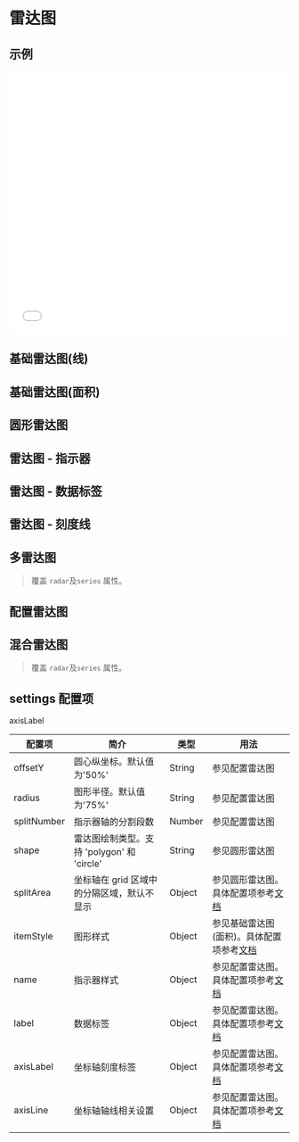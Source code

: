 # 雷达图

## 示例

<iframe width="100%" height="470" src="//jsfiddle.net/vecharts/hd1kmqnv/43/embedded/result,html,js/?bodyColor=fff" allowfullscreen="allowfullscreen" frameborder="0"></iframe>

## 基础雷达图(线)

<vuep template="#basicLineRadar" :options="{ theme: 'vue', lineNumbers: false }"></vuep>

<script v-pre type="text/x-template" id="basicLineRadar">
<template>
 <ve-radar-chart :data="chartData" />
</template>

<script>
 module.exports = {
    created () {
      this.chartData = {
        dimensions: [
          { name: 'APP', max: 6000 },
          { name: 'PC', max: 16000 },
          { name: 'M端', max: 30000 },
          { name: '微信', max: 35000 },
          { name: '手Q', max: 50000 },
          { name: '小程序', max: 25000 }
        ],
        measures: [{name: '2018', data: [5000, 7000, 12000, 11000, 15000, 14000]}]
      }
    }
  }
</script>

## 基础雷达图(面积)

<vuep template="#basicAreaRadar" :options="{ theme: 'vue', lineNumbers: false }"></vuep>

<script v-pre type="text/x-template" id="basicAreaRadar">
<template>
 <ve-radar-chart :data="chartData" :legend="legend" :settings="settings" />
</template>

<script>
 module.exports = {
    created () {
      this.legend = { show: false };
      this.settings = {
    	  itemStyle: { normal: { areaStyle: { type: 'default' } } }   // 面积
      };
      this.chartData = {
         dimensions: [
            { name: 'APP', max: 6000 },
            { name: 'PC', max: 16000 },
            { name: 'M端', max: 30000 },
            { name: '微信', max: 35000 },
            { name: '手Q', max: 50000 },
            { name: '小程序', max: 25000 }],
         measures: [{name: '2018', data: [5000, 7000, 12000, 11000, 15000, 14000]}]
      }
    }
  }
</script>

## 圆形雷达图

<vuep template="#circleRadar" :options="{ theme: 'vue', lineNumbers: false }"></vuep>

<script v-pre type="text/x-template" id="circleRadar">
<template>
 <ve-radar-chart :data="chartData" :legend="legend" :settings="settings" />
</template>

<script>
 module.exports = {
    created () {
      this.legend = { show: false };
      this.settings = {
        radius: 120,
        splitNumber: 3,     // 分割段数
        shape: 'circle',    // 绘制为圆形
        splitArea: {        // 底色
          areaStyle: {
            color: ['rgba(114, 172, 209, 0.2)','rgba(114, 172, 209, 0.4)', 'rgba(114, 172, 209, 0.6)','rgba(114, 172, 209, 0.8)', 'rgba(114, 172, 209, 1)'],
            shadowColor: 'rgba(0, 0, 0, 0.3)',
            shadowBlur: 10
          }
        }
      };
      this.chartData = {
         dimensions: [
            { name: 'APP', max: 6000 },
            { name: 'PC', max: 16000 },
            { name: 'M端', max: 30000 },
            { name: '微信', max: 35000 },
            { name: '手Q', max: 50000 },
            { name: '小程序', max: 25000 }],
         measures: [{name: '2018', data: [5000, 7000, 12000, 11000, 15000, 14000]}]
      }
    }
  }
</script>

## 雷达图 - 指示器

<vuep template="#nameRadar" :options="{ theme: 'vue', lineNumbers: false }"></vuep>

<script v-pre type="text/x-template" id="nameRadar">
<template>
 <ve-radar-chart :data="chartData" :legend="legend" :settings="settings" />
</template>

<script>
 module.exports = {
    created () {
      this.legend = { show: false };
      this.settings = {
        radius: 120,
        splitNumber: 3,     // 分割段数
        shape: 'circle',    // 绘制为圆形
        name: {  // 指示器样式
          fontSize: 14,
          color: 'rgba(185, 11, 220, 1)'
        }
      };
      this.chartData = {
         dimensions: [
            { name: 'APP', max: 6000 },
            { name: 'PC', max: 16000 },
            { name: 'M端', max: 30000 },
            { name: '微信', max: 35000 },
            { name: '手Q', max: 50000 },
            { name: '小程序', max: 25000 }],
         measures: [{name: '2018', data: [5000, 7000, 12000, 11000, 15000, 14000]}]
      }
    }
  }
</script>

## 雷达图 - 数据标签

<vuep template="#labelRadar" :options="{ theme: 'vue', lineNumbers: false }"></vuep>

<script v-pre type="text/x-template" id="labelRadar">
<template>
 <ve-radar-chart :data="chartData" :legend="legend" :settings="settings" />
</template>

<script>
 module.exports = {
    created () {
      this.legend = { show: false };
      this.settings = {
        radius: 120,
        splitNumber: 3,     // 分割段数
        shape: 'circle',    // 绘制为圆形
        splitArea: {        // 底色
          areaStyle: {
            color: ['rgba(114, 172, 209, 0.2)','rgba(114, 172, 209, 0.4)', 'rgba(114, 172, 209, 0.6)','rgba(114, 172, 209, 0.8)', 'rgba(114, 172, 209, 1)'],
            shadowColor: 'rgba(0, 0, 0, 0.3)',
            shadowBlur: 10
          }
        },
        label: { // 数据标签
          show: true,
          color: 'auto',
          fontFamily: 'MicroSoft YaHei',
          fontSize: '12',
          fontWeight: 'bold',
          formatDigits: 0,
          formatType: 'currency',
          position: 'top'
        }
      };
      this.chartData = {
         dimensions: [
            { name: 'APP', max: 6000 },
            { name: 'PC', max: 16000 },
            { name: 'M端', max: 30000 },
            { name: '微信', max: 35000 },
            { name: '手Q', max: 50000 },
            { name: '小程序', max: 25000 }],
         measures: [{name: '2018', data: [5000, 7000, 12000, 11000, 15000, 14000]}]
      }
    }
  }
</script>

## 雷达图 - 刻度线

<vuep template="#polarRadar" :options="{ theme: 'vue', lineNumbers: false }"></vuep>

<script v-pre type="text/x-template" id="polarRadar">
<template>
 <ve-radar-chart :data="chartData" :legend="legend" :tick-mark-visible="tickMarkVisible" :settings="settings" />
</template>

<script>
 module.exports = {
    created () {
      this.legend = { show: false };
      this.settings = {
        radius: 120,
        splitNumber: 3,     // 分割段数
        shape: 'circle',    // 绘制为圆形
        splitArea: {        // 底色
          areaStyle: {
            color: ['rgba(114, 172, 209, 0.2)','rgba(114, 172, 209, 0.4)', 'rgba(114, 172, 209, 0.6)','rgba(114, 172, 209, 0.8)', 'rgba(114, 172, 209, 1)'],
            shadowColor: 'rgba(0, 0, 0, 0.3)',
            shadowBlur: 10
          }
        },
        axisLabel: { // 坐标轴刻度标签
          color: 'rgba(185, 11, 220, 1)'
        },
        axisLine: { // 坐标轴轴线
          lineStyle: {
            color: 'rgba(185, 11, 220, 1)',
            width: 2
          }
        }
      };
      this.chartData = {
         dimensions: [
            { name: 'APP', max: 20000 },
            { name: 'PC', max: 20000 },
            { name: 'M端', max: 20000 },
            { name: '微信', max: 20000 },
            { name: '手Q', max: 20000 },
            { name: '小程序', max: 20000 }],
         measures: [{name: '2018', data: [15000, 17000, 12000, 11000, 15000, 14000]}]
      }
      this.tickMarkVisible = true
    }
  }
</script>

## 多雷达图

> 覆盖 `radar`及`series` 属性。

<vuep template="#multipleRadar" :options="{ theme: 'vue', lineNumbers: false }"></vuep>

<script v-pre type="text/x-template" id="multipleRadar">
<template>
 <ve-radar-chart :data="chartData" :radar="radar" :series="series" />
</template>

<script>
 module.exports = {
    created () {
      this.chartData = { dimensions: [], measures: [] },  // 当前版本必须传递data
      this.radar = [
        {
          indicator: [
            { text: '品牌', max: 100 },
            { text: '内容', max: 100 },
            { text: '可用性', max: 100 },
            { text: '功能', max: 100 }],
          center: ['25%','40%'],
          radius: 80
        }, {
          indicator: (function (){
            let res = [];
            for (let i = 1; i <= 12; i++)
              res.push({text:i+'月',max:100});
            return res;
          })(),
          center: ['75%','60%'],
          radius: 80
        }],
    this.series = [
    {
      type: 'radar',
      tooltip: { trigger: 'item' },
      itemStyle: { normal: { areaStyle: { type: 'default' } } },
      data: [{ name: 'X软件', value: [60,73,85,40] }]
    }, {
      type: 'radar',
      radarIndex: 1,
      itemStyle: { normal: { areaStyle: { type: 'default' } } },
      data: [{ name: '下载量', value: [26, 59, 90, 26, 28, 70, 75, 82, 48, 18, 6, 2] }]
    }]
 }
}
</script>

## 配置雷达图

<vuep template="#optionRadar" :options="{ theme: 'vue', lineNumbers: false }"></vuep>

<script v-pre type="text/x-template" id="optionRadar">
<template>
  <ve-radar-chart
    :data="chartData"
    :color="color"
    :background-color="backgroundColor"
    :settings="settings"
    :series="series"
    :legend="legend"
  />
</template>

<script>
module.exports = {
  created () {
    this.settings = {
      radius: '60%',      // 图形半径
      offsetY: '45%',     // 圆心纵坐标
      splitNumber: 8,     // 分割段数
      itemStyle: { normal: { areaStyle: { type: 'default' } } },   // 面积
      splitArea: {
        areaStyle: {
          color: 'rgba(127,95,132,.3)',
          opacity: 1,
          shadowBlur: 45,
          shadowColor: 'rgba(0,0,0,.5)',
          shadowOffsetX: 0,
          shadowOffsetY: 15
        }
      }
    };
    this.legend = { show: false };
    this.color = ['#ef4b4c', '#b1eadb'];
    this.backgroundColor = {
      type: 'radial',
      x: 0.5,
      y: 0.45,
      r: 0.5,
      colorStops: [
        { offset: 0, color: '#895355' }, // 0% 处的颜色
        { offset: .4, color: '#593640' }, // 100% 处的颜色
        { offset: 1, color: '#39273d' }] // 100% 处的颜色
    };
    this.series = [{
        type: 'radar',
        symbolSize: 0,
        areaStyle: {
            normal: {
                shadowBlur: 13,
                shadowColor: 'rgba(0,0,0,.2)',
                shadowOffsetX: 0,
                shadowOffsetY: 10,
                opacity: 1
            }
        },
        data: [
          { name: '2018', value: [5000, 7000, 12000, 11000, 15000, 14000] },
          { name: '2017', value: [2500, 12000, 8000, 8500, 12000, 12000] }
        ]
    }],
    this.chartData = {
        dimensions: [
          { name: 'APP', max: 6000 },
          { name: 'PC', max: 16000 },
          { name: 'M端', max: 30000 },
          { name: '微信', max: 35000 },
          { name: '手Q', max: 50000 },
          { name: '小程序', max: 25000 }],
        measures: [{name: '2018', data: [15000, 17000, 12000, 11000, 15000, 14000]}]
    }
  }
}
</script>

## 混合雷达图

> 覆盖 `radar`及`series` 属性。

<vuep template="#mixRadar" :options="{ theme: 'vue', lineNumbers: false }"></vuep>

<script v-pre type="text/x-template" id="mixRadar">
<template>
 <ve-radar-chart :radar="radar" :series="series" :title="title" :background-color="backgroundColor"/>
</template>

<script>
 module.exports = {
    created () {
      this.title = { text: 'NST人格属性', textStyle: { color: '#fff' } };
      this.backgroundColor = {
        colorStops: [
          { offset: .1, color: '#39271e' },
          { offset: 1, color: '#333' }]
      };
      this.radar = [{
        indicator: [
          { text: '开创', max: 13 },
          { text: '变动', max: 13 },
          { text: '固定', max: 13 }],
        splitNumber: 1,
        center: ['50%', '55%'],
        name: {
          formatter: '{value}',
          textStyle:
           { fontSize: 20, color: '#fff' }
        },
        splitArea: {
          reaStyle: {
            color: ['rgba(0, 0, 0, 0)', 'rgba(0, 0, 0, 0.2)', 'rgba(0, 0, 0, 0)', 'rgba(0, 0, 0, 0)', 'rgba(0, 0, 0, 0)'],
            shadowColor: 'rgba(255, 255, 255, 1)',
            shadowBlur: 40
          }
        },
        axisLine: { lineStyle: { color: 'rgba(255, 255, 255, 0)' } },
        splitLine: { lineStyle: { color: 'rgba(255, 255, 255, 0.6)' } },
        radius: 100
      }, {
        indicator: [
          { text: '强化', max: 13 },
          { text: '和谐', max: 13 },
          { text: '压迫', max: 13 },
          { text: '冲突', max: 13 },
          { text: '阻滞', max: 13 },
          { text: '调和', max: 13 }],
        startAngle: 60,
        splitNumber: 1,
        name: {
          formatter: '{value}',
          textStyle: { fontSize: 16, color: 'rgba(255, 255, 255, 0.6)' }
        },
        splitArea: {
          areaStyle: {
            color: ['rgba(0, 0, 0, 0)', 'rgba(0, 0, 0, 0)', 'rgba(0, 0, 0, 0)', 'rgba(0, 0, 0, 0)', 'rgba(0, 0, 0, 0)'],
            shadowColor: 'rgba(255, 255, 255, 1)',
            shadowBlur: 40
          }
        },
        axisLine: { lineStyle: { color: 'rgba(255, 255, 255, 0.3)' } },
        splitLine: { lineStyle: { color: 'rgba(255, 255, 255, 0.6)' } },
        radius: 140,
        center: ['50%', '55%']
      }];
      this.series = [{
        type: 'radar',
        tooltip: { trigger: 'item' },
        itemStyle: { normal: { areaStyle: { type: 'default' } } },
        data: [{ value: [9, 7, 7], name: '三型基本人格' }]
      }, {
        type: 'radar',
        tooltip: { trigger: 'item' },
        radarIndex: 1,
        data: [{
          value: [3, 6, 9, 6, 2, 10],
          name: '六型宇宙势能',
          symbol: 'rect',
          symbolSize: 5,
          lineStyle: { normal: { type: 'dashed', Color: '#fff' } }
        }]
      }]
    }
  }
</script>

## settings 配置项
axisLabel

| 配置项 | 简介 | 类型 | 用法 |
| --- | --- | --- | --- |
| offsetY | 圆心纵坐标。默认值为'50%' | String | 参见配置雷达图 |
| radius | 图形半径。默认值为'75%' | String | 参见配置雷达图 |
| splitNumber | 指示器轴的分割段数 | Number | 参见配置雷达图 |
| shape | 雷达图绘制类型。支持 'polygon' 和 'circle' | String | 参见圆形雷达图 |
| splitArea | 坐标轴在 grid 区域中的分隔区域，默认不显示 | Object | 参见圆形雷达图。具体配置项参考[文档](https://echarts.apache.org/zh/option.html#radar.splitArea) |
| itemStyle | 图形样式 | Object | 参见基础雷达图(面积)。具体配置项参考[文档](https://echarts.apache.org/zh/option.html#series-radar.itemStyle) |
| name | 指示器样式 | Object | 参见配置雷达图。具体配置项参考[文档](https://echarts.apache.org/zh/option.html#radar.name) |
| label | 数据标签| Object | 参见配置雷达图。具体配置项参考[文档](https://echarts.apache.org/zh/option.html#series-radar.label) |
| axisLabel | 坐标轴刻度标签 | Object | 参见配置雷达图。具体配置项参考[文档](https://echarts.apache.org/zh/option.html#radiusAxis.axisLabel) |
| axisLine | 坐标轴轴线相关设置 | Object | 参见配置雷达图。具体配置项参考[文档](https://echarts.apache.org/zh/option.html#radiusAxis.axisLine) |
